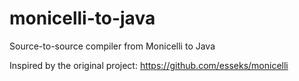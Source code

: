 # monicelli-to-java

Source-to-source compiler from Monicelli to Java

Inspired by the original project: https://github.com/esseks/monicelli
